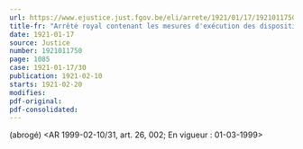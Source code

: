 ```yaml
---
url: https://www.ejustice.just.fgov.be/eli/arrete/1921/01/17/1921011750/justel
title-fr: "Arrêté royal contenant les mesures d'exécution des dispositions de la loi du 31 mai 1888 modifiée par celles des 3 août 1899, 1er mai 1913 et 19 août 1920, concernant la libération conditionnelle des condamnés civils et militaires. (NOTE : Consultation des versions antérieures à partir du 10-02-1921 et mise à jour au 23-02-1999)"
date: 1921-01-17
source: Justice
number: 1921011750
page: 1085
case: 1921-01-17/30
publication: 1921-02-10
starts: 1921-02-20
modifies:
pdf-original:
pdf-consolidated:
---
```


(abrogé) <AR 1999-02-10/31, art. 26, 002;  En vigueur :  01-03-1999>
